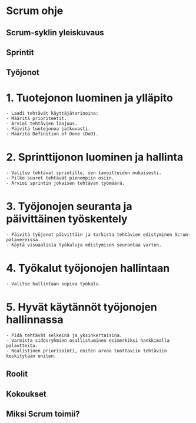 # Scrum ohje

## Scrum-syklin yleiskuvaus

## Sprintit

## Työjonot
# 1. Tuotejonon luominen ja ylläpito

    - Laadi tehtävät käyttäjätarinoina:
    - Määritä prioriteetit.
    - Arvioi tehtävien laajuus.
    - Päivitä tuotejonoa jatkuvasti.
    - Määritä Definition of Done (DoD).

# 2. Sprinttijonon luominen ja hallinta

    - Valitse tehtävät sprintille, sen tavoitteiden mukaisesti.
    - Pilko suuret tehtävät pienempiin osiin.
    - Arvioi sprintin jokaisen tehtävän työmäärä.

# 3. Työjonojen seuranta ja päivittäinen työskentely

    - Päivitä työjonot päivittäin ja tarkista tehtävien edistyminen Scrum-palavereissa.
    - Käytä visuaalisia työkaluja edistymisen seurantaa varten.

# 4. Työkalut työjonojen hallintaan

    - Valitse hallintaan sopiva työkalu.

# 5. Hyvät käytännöt työjonojen hallinnassa

    - Pidä tehtävät selkeinä ja yksinkertaisina.
    - Varmista sidosryhmien osallistuminen esimerkiksi hankkimalla palautteita.
    - Realistinen priorisointi, eniten arvoa tuottaviin tehtäviin keskitytään eniten.


## Roolit

## Kokoukset

## Miksi Scrum toimii?
